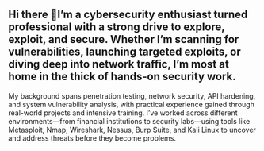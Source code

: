 ## Hi there 👋I’m a cybersecurity enthusiast turned professional with a strong drive to explore, exploit, and secure. Whether I’m scanning for vulnerabilities, launching targeted exploits, or diving deep into network traffic, I’m most at home in the thick of hands-on security work.

My background spans penetration testing, network security, API hardening, and system vulnerability analysis, with practical experience gained through real-world projects and intensive training. I’ve worked across different environments—from financial institutions to security labs—using tools like Metasploit, Nmap, Wireshark, Nessus, Burp Suite, and Kali Linux to uncover and address threats before they become problems.

<!--
**amalalexcheriyaan/amalalexcheriyaan** is a ✨ _special_ ✨ repository because its `README.md` (this file) appears on your GitHub profile.

Here are some ideas to get you started:

- 🔭 I’m currently working on ...
- 🌱 I’m currently learning ...
- 👯 I’m looking to collaborate on ...
- 🤔 I’m looking for help with ...
- 💬 Ask me about ...
- 📫 How to reach me: ...
- 😄 Pronouns: ...
- ⚡ Fun fact: ...
-->
